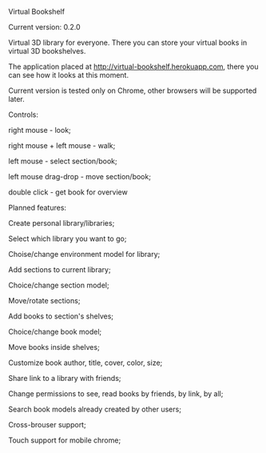 Virtual Bookshelf

Current version: 0.2.0

Virtual 3D library for everyone. There you can store your virtual books in virtual 3D bookshelves. 

The application placed at http://virtual-bookshelf.herokuapp.com, there you can see how it looks at this moment.

Current version is tested only on Chrome, other browsers will be supported later.


Controls:

right mouse - look;

right mouse + left mouse - walk;

left mouse - select section/book;

left mouse drag-drop - move section/book;

double click - get book for overview



Planned features:

Create personal library/libraries;

Select which library you want to go;

Choise/change environment model for library;

Add sections to current library;

Choice/change section model;

Move/rotate sections;

Add books to section's shelves;

Choice/change book model;

Move books inside shelves;

Customize book author, title, cover, color, size;

Share link to a library with friends;

Change permissions to see, read books by friends, by link, by all;

Search book models already created by other users;

Cross-brouser support;

Touch support for mobile chrome;
